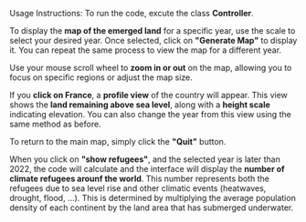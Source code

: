 Usage Instructions:
To run the code, excute the class **Controller**.

To display the **map of the emerged land** for a specific year, use the scale to select your desired year. Once selected, click on **"Generate Map"** to display it. You can repeat the same process to view the map for a different year.

Use your mouse scroll wheel to **zoom in or out** on the map, allowing you to focus on specific regions or adjust the map size.

If you **click on France**, a **profile view** of the country will appear. This view shows the **land remaining above sea level**, along with a **height scale** indicating elevation. You can also change the year from this view using the same method as before.

To return to the main map, simply click the **"Quit"** button.

When you click on **"show refugees"**, and the selected year is later than 2022, the code will calculate and the interface will display the **number of climate refugees arounf the world**. This number represents both the refugees due to sea level rise and other climatic events (heatwaves, drought, flood, ...). This is determined by multiplying the average population density of each continent by the land area that has submerged underwater.
